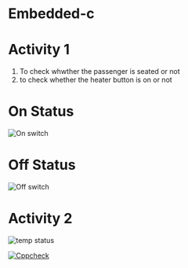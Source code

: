 # Embedded-c
# Activity 1
1. To check whwther the passenger is seated or not
2. to check whether the heater button is on or not
# On Status
![On switch](https://user-images.githubusercontent.com/81298446/116540041-43a9d180-a907-11eb-9f6d-608eae3510e8.png)
# Off Status
![Off switch](https://user-images.githubusercontent.com/81298446/116540098-545a4780-a907-11eb-8ef9-efdb4fe7936d.png)
# Activity 2
![temp status](https://user-images.githubusercontent.com/81298446/116659230-e5382e00-a9ae-11eb-9525-da9ef93239ac.png)



[![Cppcheck](https://github.com/206819/Embedded-c/actions/workflows/Cppcheck.yml/badge.svg)](https://github.com/206819/Embedded-c/actions/workflows/Cppcheck.yml)

